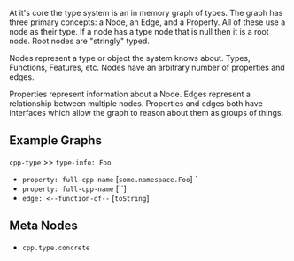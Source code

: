 At it's core the type system is an in memory graph of types. The graph has three primary concepts: a Node, an Edge, and a Property. All of these use a node as their type. If a node has a type node that is null then it is a root node. Root nodes are "stringly" typed.

Nodes represent a type or object the system knows about. Types, Functions, Features, etc. Nodes have an arbitrary number of properties and edges.

Properties represent information about a Node. Edges represent a relationship between multiple nodes. Properties and edges both have interfaces which allow the graph to reason about them as groups of things.

## Example Graphs

`cpp-type` >> `type-info: Foo`

* `property: full-cpp-name` [`some.namespace.Foo`] `
* `property: full-cpp-name` [``] 
* `edge: <--function-of--` [`toString`]

## Meta Nodes

* `cpp.type.concrete`